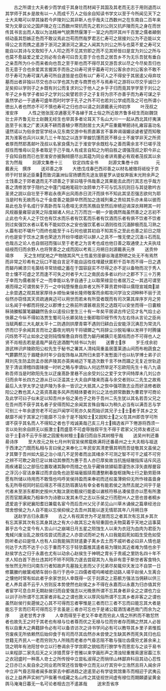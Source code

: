 <!-- { "loadSidebar": true } -->
　　古之所谓士大夫者少而学成于其身壮而材闻于其国及其老而无志于用则退而以其学师于其乡是故有以一人而成千万人之俗余自知读书学文以至于今所闻见天下之士大夫略可以举其操若今庐陵刘公其非斯人也乎哉夫江西数州之在东南自二百年来常为文章议论之国庐陵之在江西数州常抗而先之若刘公则又抗庐陵而先之身在而世传其书言出而人取以为法精神气貌萧然偃薄于一室之内而环其州千百里之儒者顚倒倾动虽其怨嫉正色而不敢议焉此岂苟而然哉罗君志仁寿可之居接刘公为不迩能以文得公之言而携之逺游于浙河之濵浙河之濵之人闻其为刘公之所与也莫不爱之寿可又能自以其诗与文取知于人人叩之而不见其穷即之而不见其矫皆曰是宜为刘公之所与也莫不愈益爱之爱之则必有合寿可曰吾无意于合也吾之居吾乡不为无乐吾犹有垂白之亲吾所为仆仆而来者向也吾之至于斯也而不得尽其交游吾求以尽之今尽矣吾归也吾无意于合也余爱其言握其手而告之曰寿可贤乎葢寿可刘公客余亦刘公客余不敢不尽于寿可为寿可谋凡寿可所自道皆是也窃有以广寿可人之不得安于其居逺父母弃坟墓而出者非独以尽交也亦以学也其为吏与商贾也不与焉寿可之游将以尽交乎诚巳少足矣抑以学则子之乡既有刘公而复求刘公于他人之乡乎子归而竟其学学至于刘公之年子之乡有学子者如子之学刘公矣譬若宗子之子复将为宗不亦善乎而为寿可谋之乎虽然学必一于道寿可盛年而时时学于孔子之外不可也若刘公学成而及之可也所谓小徳出入者也然亦不可不慎也寿可之归也亦以请之剡源戴表元帅初序
　　叶茂叔之淮安序
　　人性之弛张厐凉通塞无不各縁于其土俗之所近故齐鲁多经生而赵魏饶壮士非齐鲁无壮士赵魏无经生也举其多者论耳天下名山大川一一起从西北其纡夷演迤至于长淮之广袤沃美不耕而善植少寒而耐居士大夫严荘重戴琴劒诗礼雍容喜功名谨然诺以为俗余尝官学经从见东南交游中有质直寡言不事奔谒谐媚谈谑者望而知敬其为淮客也兵兴以来几三十年加之以连岁旱蝗饥馑而民不移业士不废学非天之所资者厚而然耶髙邮叶茂叔以名家良儒为正于淮安学余既稔与之善而需余言不巳嗟乎茂叔徃而惟毋以见多者取足于己乎哉人有成言自知之为明自胜之谓强茂叔之职今非止于自知自胜而已也至淮安亦披胸倾臆尽出其蕴为同业者讲焉要必有观者茂叔其以余言为然哉
　　剡源文集巻十三
　　钦定四库全书
　　剡源文集巻十四　　　　元　戴表元　撰序
　　送邓善之序
　　大徳戊戌春巴西邓善之以材名被徴将祗役于京师于时甘泉近臣乗而致词瀛洲仙官扬镳而先途友朋星罗从徒蚁奔扳末光附余声之士饯善之于郊者退而无不颂善之于家曰嘻乎伟哉善之其果能去此而行其志也乎哉方善之清修苦学于隠约之中蓬门緼袍笔砚尔汝顾单力不可与饥冻抗则日与其徒歌吟古圣贤之説以自壮至于寒岩永夜声出风雨赤日流汗而挟书不知此其坚忍强志欲何为耶当是时有无故而与之千金度善之能辞卒然而加之连城列乗之贵较其乐亦未易以彼而易此也及乎名成行孚髙卧而车马愈喧无求而羔鴈自至然后岸帻迎谒深衣拜聘其一时风规器量雍容谈笑之际度越诸人何止万万而岂一朝一夕能偶然哉虽然善之之志初不止此也今夫人之于饮也有饮水而乐者有饮茗而乐者有饮酒而乐者有俱不饮者不饮者则过矣强饮水者以茗有不能如饮水之安也强饮茗者以酒则徃徃沉湎醉极而乱习熟之乆葢有初不堪升勺而终也能至于斗石何也彼其初自不知其乐之至此也善之前日之隠约也是安于饮水之类也荣途方开纷华嗜欲可以醉人之具不一惟无使之沉湎斗石而乱也哉古之论人也自弱冠而强以至于老老之为言考也成也他日善之取通使上大夫执珪结绶而归而余野人也将贺善之之成而因以考焉三月朔日剡源戴表元序
　　送贡仲璋序
　　天之生材犹地之产物随其风气土性虽穷厓僻谷海逺野陋之处无不有焉然而非常之珍希有之玩口不能自言足不能自运徃徃埋蔵伏匿积千百年而不得一日之遇而砮丹絺漆贝毛箘栝寻常琐细之蓄在于国容庭实不尽得之亦不足以备物而况于秀人竒士懐不可虚之艺而逢不可失之时者乎大江之南民齿多者以约计之郡不下三十万男子幸而为儒者居千之一而幸能以名字自通于上以取荣禄显仕者居万之一其选可谓至艰而得之可谓劳矣于万一之中钝堕惭惫自弃者又所不算贡君仲璋以儒隠宣城南湖上余尝遇之观其居家厚待乡顺怡亲悌长隆师敬客而余暇攻问学治文词种种不丽于流俗然亦窃怪其天资疏通爽迈可以用世而若未有所营者既而有司次第其庠序岁月之劳以名闻于中都而将授之以郡博士之秩前所谓甚艰且劳之选既可以安坐而得一日嚢粮秣骑縢觚箧笔翩翩然告余以逺役曰奎生三十有一年矣平居读古传记见才名气焰士必快慕之今纵不得如洛贾生蜀司马长卿吴陆士衡即取印绶节传为左右侍从言论之臣尚当赋两都三大礼献太平十二防遇则拱摩青霄不遇则归耕白云安能浮沉淟忍为常流凡侪而巳乎余闻其言而壮之葢夜光明月干将镆鎁之气将辞尘沙脱垢壌以发祥于时腾骧闪烁势不可止如余之徒则钝惰惭惫自弃徃愿为砮丹絺銕贝毛箘栝而亦不可得也人之贤不肖相去若是逺哉严装在途酒酣气倾书以为别
　　送曹士序
　　岁壬戌余初游武林识庐陵欧阳公权先生于秘书之署其人清纯简重虽居蓬莱道山间而布袍蔬食之气欝欝然见于眉睫余时年少自衒饰毎从其所归未尝不发慙面汗也以杭学博士弟子识拜刘先生防孟防孟亦居庐陵其亦英爽峭迈下笔造次数千言不休而蹑之无复近世轨迹至于清谈滑稽四面锋接一时听之略与李谪仙人何远然举足不忘欧阳先生十有八九语称吾师当是时欧阳先生以迂废髙卧里巷不出余受刘公之爱于文字间特厚未几刘公亦归而余年长四方之游从日以泛滥其士大夫自庐陵来而喜与余交者则以二先生之故焉最后入太学太学之徒庐陵为多余一皆识之大抵其人之恢中强项敦志业而好洁修者欧阳公之教也其人之英资髙裁多风声而精体要者刘公之法也顾常数数为曹君学可商论及此学可曰子似未足以知吾州乡俗之美也子之称于吾州二先生犹以其名若吾父兄之在吾州而不获乎其名者子安得而知之余闻其言殊自悔以为稍久必当有以满吾志与学可别三十年余遂穷老不可出戸闻学可死亦久矣而始识其兄子士士者于其乡之文献靡不闻于其家之行能靡不习余于是不独知士又因知士之父在其州即吾学可所谓不获乎其名而人不得知之者也于戏诚美哉己亥三月士揖选省戸下倦游将西须一言以处别余自顾无以振激士而盛意不可虚辱独叙平生不得于君家父兄师友者还以谂于士诗不云乎乐彼之园爰有树檀士盍归而自乐其树檀乎哉
　　送吴州判还番昜诗序
　　至大改元之秋七月州判官吴侯熈载秩满将还番昜州之士大夫相与祖送于西津之门既而私相与言曰侯之来奉化三年民安其清吏慑其明而吾徒敬其文虽侯之才其槩于吾州如大庭之治小俎几不足劳者而出其绪余不可测之智不可干之威不可穷之辨不可欺之政巳足以耸动其僚而为惠于吾人亦巳厚矣故当抗旌结辙指挥诘斥风迅雨疾诸葛公之部伍位置取诸其胸中而措之也及乎藏锋敛頴韬潜谨饬氷淳矢直邴曼容之浮沉小官洁身寡过而求自免也迨至端毫振牍周遭整刷春旋枢拨陶士行之勤劳筋体愿有所储以待用而不敢惰也呜呼吴侯持盈而来奉初而还权虽薄俯仰无所怍禄虽啬身名无所辱视同时前后得志不得志防瑕裹玷有幸全者有能若侯之浩然去就之间乎于是代者未至浙东都刺史按州大黜汰褒劝甄侯行能委以谳核符移丛凑侯意亦以愿有所激厉而官期满矣乃相率作为诗歌以发其未尽之志以乐侯之行而慰州人之思也昔者桐乡遗爱逾于家祀襄阳耆旧兼载名宦今而后吾州父兄子弟见山川草木诵侯之篇章经池台馆舍想侯之为人自不能以忘侯抑侯之去吾州其能以遂无情耶其年八月朔日序
　　送赵学古归永嘉序
　　古之人有视其世为不足居而忘之者其次有忘其乡其次有忘其家其次有忘其身其达之有大小故其忘之有轻重固也夫物莫着乎天地之运事莫甚乎古今之变今有人言山川之崩竭日月五星之陨蚀生人以来为衣冠为血肉为君臣为鬼蜮兴废治乱之故徃徃尝试而道之人亦尝试而听之有人曰我能蹈死如蹈生受危如受防听者必曰是怪人也有人曰我能捐货财逺妻子离乡去土而不戚听者必曰非人情也是何达于大而不达于小忘于重而不忘于轻欤葢推其逺者易为理处其近者难为情也余于赵侯学古之归于永嘉也尤有以动余心赵侯生于神明之胄长于贵戚之里防名四十年不求人知白首下邑仕违其时不矫不阿陈力遂去尝窥其为人殆非有意于斯世者客食特久怅怅然无所归问南东行者知故庐先墓独无恙而父子兄弟尽矣辄仰天发泣不自禁一日修籝縢约敝箧戒陋车弱仆告行于邑中三四儒者噫呜唏嘘悲动路人嗟乎赵侯人生离合之懐他时常有如此者乎余家世剡人幸既得一区于剡源之上筋骸方强法当佣耕以供三老人养具语不云乎人穷则反本势使然也赵侯之乡不得在永嘉而以永嘉为归亦值其穷者宦学可息合并无期赵侯归而自爱强志以光晚景所谓不忘其身者非全之之谓也力业以训子孙所谓不忘其家者非私之之谓也敦义以厚风俗所谓不忘其乡者非客之之谓也虽然赵侯行矣遡侯之心其不可得而忘者寕惟是三者而巳三者不忘而曰能忘其大者是能忘于言而巳苟可得而忘于言虽是三者亦可忘也于是诸公载酒饯诸邑南门而余为之序
　　送老甘秀才序
　　人幸而得至于老又不幸老而穷此人情之所矜而不敢恝然者也故先王之时于其老也有禄与位者尊而优之无禄与位而穷者存而赒之然其人必皆有以自重大之典籍辞令必有可以备咨访次之诗书学问必有可以教导其乡里子弟惟孤穷废疾无所依赖然后始仰食于有司而尽其齿然亦未尝使之生缺其养而死失其归也后世籍无齐民人一老而穷则为人所贱而老者亦气昏志阻不敢与强壮齿儒穷尤甚余来上饶之明年有池阳甘中立以行巻谒余于学宫即之貌枯而行腴学专而思宏与之谈于易书以来程邵二家先后天之义涉猎贯穿于苍雅以来字画形声之清浊轻重推索邃宻葢江东之衣冠盛时一种髙人竒士之所传授中立尝私淑得之而徜徉山林鄙弃科目其动心忍性之日亦已乆矣自余之同业若所常还徃皆敬中立而无以疗其穷中立浩然且将入闽余评中立非气昏志阻者闽多故家去中都进趋之途逺至必有学徒筑馆重币而相迎于武夷云谷之上益养声实树门戸俟著书成藏之名山传之其徒视世间虚有禄位而期頥婆娑黄金舆马淹淹日暮无一名可论者相去岂不逺甚哉
　　送宋吾省序
